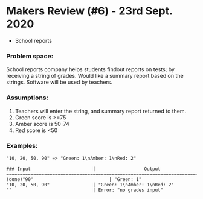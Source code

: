 # Makers Review (#6) - 23rd Sept. 2020
- School reports
### Problem space:
School reports company helps students findout reports on tests; by receiving a string of grades.
Would like a summary report based on the strings. Software will be used by teachers.

### Assumptions:
1. Teachers will enter the string, and summary report returned to them.
2. Green score is >=75
3. Amber score is 50-74
4. Red score is <50

### Examples:
```
"10, 20, 50, 90" => "Green: 1\nAmber: 1\nRed: 2"

```

```
### Input                       |                  Output
========================================================================
(done)"90"                            | "Green: 1"
"10, 20, 50, 90"                | "Green: 1\nAmber: 1\nRed: 2"
""                              | Error: "no grades input"
```
